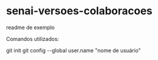 # senai-versoes-colaboracoes

readme de exemplo

Comandos utilizados:

git init
git config --global user.name "nome de usuário"